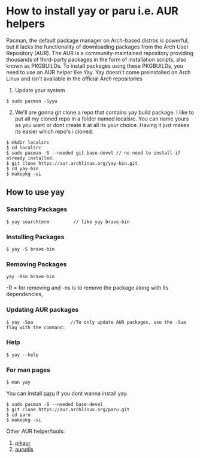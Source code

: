 # How to install yay or paru i.e. AUR helpers 
Pacman, the default package manager on Arch-based distros is powerful, but it lacks the functionality of downloading packages from the Arch User Repository (AUR). The AUR is a community-maintained repository providing thousands of third-party packages in the form of installation scripts, also known as PKGBUILDs. To install packages using these PKGBUILDs, you need to use an AUR helper like Yay. Yay doesn't come preinstalled on Arch Linux and isn't available in the official Arch repositories 
1. Update your system
```
$ sudo pacman -Syyu
```
2. We'll are gonna git clone a repo that contains yay build package. I like to put all my cloned repo in a folder named localsrc. You can name yours as you want or dont create it at all its your choice. Having it just makes its easier which repo's i cloned.
```
$ mkdir localsrc
$ cd localsrc
$ sudo pacman -S --needed git base-devel // no need to install if already installed.
$ git clone https://aur.archlinux.org/yay-bin.git
$ cd yay-bin
$ makepkg -si
```
## How to use yay

### Searching Packages
~~~
$ yay searchterm         // like yay brave-bin
~~~

### Installing Packages
~~~
$ yay -S brave-bin
~~~
### Removing Packages
~~~
yay -Rsn brave-bin
~~~
-R = for removing and -ns is to remove the package along with its dependencies,

### Updating AUR packages 
~~~
$ yay -Sua              //To only update AUR packages, use the -Sua flag with the command:
~~~

### Help 
~~~
$ yay --help
~~~
### For man pages
~~~
$ man yay
~~~


You can install [paru](https://github.com/Morganamilo/paru) if you dont wanna install yay.

~~~
$ sudo pacman -S --needed base-devel
$ git clone https://aur.archlinux.org/paru.git
$ cd paru
$ makepkg -si
~~~

Other AUR helper/tools: 
1. [pikaur](https://github.com/actionless/pikaur)
2. [aurutils](https://github.com/AladW/aurutils)
